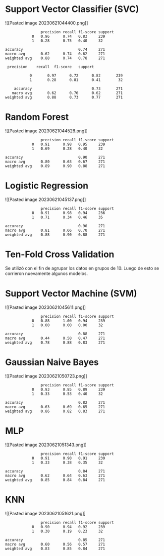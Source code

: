 # Support Vector Classifier (SVC)

![[Pasted image 20230621044400.png]]

```
				precision recall f1-score support 
			0   0.96      0.74   0.83     239 
			1   0.28      0.75   0.40     32 
	
accuracy                         0.74     271 
macro avg       0.62      0.74   0.62     271 
weighted avg    0.88      0.74   0.78     271
```

```
 precision    recall  f1-score   support

           0       0.97      0.72      0.82       239
           1       0.28      0.81      0.41        32

    accuracy                           0.73       271
   macro avg       0.62      0.76      0.62       271
weighted avg       0.88      0.73      0.77       271
```
# Random Forest

![[Pasted image 20230621044528.png]]

```
				precision recall f1-score support 
			0   0.91      0.98   0.95     239 
			1   0.69      0.28   0.40     32 
	
accuracy                         0.90     271 
macro avg       0.80      0.63   0.67     271 
weighted avg    0.89      0.90   0.88     271
```

# Logistic Regression

![[Pasted image 20230621045137.png]]

```
				precision recall f1-score support 
			0   0.91      0.98   0.94     236 
			1   0.71      0.34   0.46     35
			 
accuracy                         0.90     271 
macro avg       0.81      0.66   0.70     271 
weighted avg    0.88      0.90   0.88     271
```

# Ten-Fold Cross Validation

Se utilizó con el fin de agrupar los datos en grupos de 10. Luego de esto se corrieron nuevamente algunos modelos.

# Support Vector Machine (SVM)

![[Pasted image 20230621045611.png]]

```
				precision recall f1-score support 
			0   0.88      1.00   0.94     239 
			1   0.00      0.00   0.00     32
			 
accuracy                         0.88     271 
macro avg       0.44      0.50   0.47     271 
weighted avg    0.78      0.88   0.83     271
```

# Gaussian Naive Bayes

![[Pasted image 20230621050723.png]]

```
				precision recall f1-score support 
			0   0.93      0.85   0.89     239 
			1   0.33      0.53   0.40     32 
			
accuracy                         0.82     271 
macro avg       0.63      0.69   0.65     271 
weighted avg    0.86      0.82   0.83     271
```

# MLP

![[Pasted image 20230621051343.png]]

```
				precision recall f1-score support 
			0   0.91      0.90   0.91     239 
			1   0.33      0.38   0.35     32 
				
accuracy                         0.84     271 
macro avg       0.62      0.64   0.63     271 
weighted avg    0.85      0.84   0.84     271
```

# KNN

![[Pasted image 20230621051621.png]]

```
				precision recall f1-score support 
			0   0.90      0.94   0.92     239 
			1   0.30      0.19   0.23     32 
			
accuracy                         0.85     271 
macro avg       0.60      0.56   0.57     271 
weighted avg    0.83      0.85   0.84     271
```
